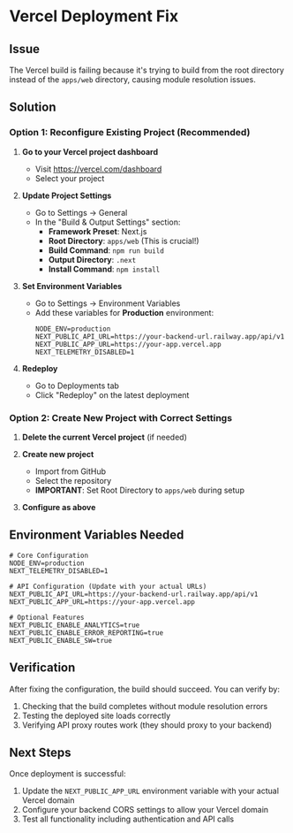 # Vercel Deployment Fix

## Issue
The Vercel build is failing because it's trying to build from the root directory instead of the `apps/web` directory, causing module resolution issues.

## Solution

### Option 1: Reconfigure Existing Project (Recommended)

1. **Go to your Vercel project dashboard**
   - Visit https://vercel.com/dashboard
   - Select your project

2. **Update Project Settings**
   - Go to Settings → General
   - In the "Build & Output Settings" section:
     - **Framework Preset**: Next.js
     - **Root Directory**: `apps/web` (This is crucial!)
     - **Build Command**: `npm run build`
     - **Output Directory**: `.next`
     - **Install Command**: `npm install`

3. **Set Environment Variables**
   - Go to Settings → Environment Variables
   - Add these variables for **Production** environment:
     ```
     NODE_ENV=production
     NEXT_PUBLIC_API_URL=https://your-backend-url.railway.app/api/v1
     NEXT_PUBLIC_APP_URL=https://your-app.vercel.app
     NEXT_TELEMETRY_DISABLED=1
     ```

4. **Redeploy**
   - Go to Deployments tab
   - Click "Redeploy" on the latest deployment

### Option 2: Create New Project with Correct Settings

1. **Delete the current Vercel project** (if needed)

2. **Create new project**
   - Import from GitHub
   - Select the repository
   - **IMPORTANT**: Set Root Directory to `apps/web` during setup

3. **Configure as above**

## Environment Variables Needed

```env
# Core Configuration
NODE_ENV=production
NEXT_TELEMETRY_DISABLED=1

# API Configuration (Update with your actual URLs)
NEXT_PUBLIC_API_URL=https://your-backend-url.railway.app/api/v1
NEXT_PUBLIC_APP_URL=https://your-app.vercel.app

# Optional Features
NEXT_PUBLIC_ENABLE_ANALYTICS=true
NEXT_PUBLIC_ENABLE_ERROR_REPORTING=true
NEXT_PUBLIC_ENABLE_SW=true
```

## Verification

After fixing the configuration, the build should succeed. You can verify by:

1. Checking that the build completes without module resolution errors
2. Testing the deployed site loads correctly
3. Verifying API proxy routes work (they should proxy to your backend)

## Next Steps

Once deployment is successful:
1. Update the `NEXT_PUBLIC_APP_URL` environment variable with your actual Vercel domain
2. Configure your backend CORS settings to allow your Vercel domain
3. Test all functionality including authentication and API calls